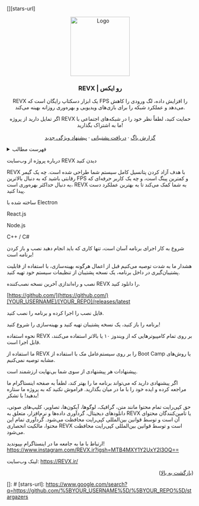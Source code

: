 <div id="top"></div>

<!-- SHIELDS -->

[][stars-url]

<div align="center">
<a href="https://REVX.ir/">
<img src="https://revx.ir/assets/new_logo-D49K-RYs.png" alt="Logo" width="160" height="160">
</a>

<h3 align="center">REVX | رو ایکس</h3>

<p align="center">
REVX یک ابزار دسکتاپ رایگان است که FPS را افزایش داده، لگ ورودی را کاهش می‌دهد و عملکرد شبکه را برای بازی‌های ویدیویی و بهره‌وری روزانه بهینه می‌کند.
<p align="center">
اگر تمایل دارید از پروژه REVX حمایت کنید، لطفاً نظر خود را در شبکه‌های اجتماعی با ما به اشتراک بگذارید!
<br />
<br />
<a href="https://www.instagram.com/REVX.ir?igsh=MTB4MXY1Y2UxY2l3OQ==">گزارش باگ</a>
·
<a href="https://www.instagram.com/REVX.ir?igsh=MTB4MXY1Y2UxY2l3OQ==">دریافت پشتیبانی</a>
·
<a href="https://www.instagram.com/REVX.ir?igsh=MTB4MXY1Y2UxY2l3OQ==">پیشنهاد ویژگی جدید</a>
<br />
</p>
</div>

<!-- TABLE OF CONTENTS -->

<details>
<summary>فهرست مطالب</summary>
<ol>
<li>
<a href="#about-the-project">درباره پروژه</a>
<ul>
<li><a href="#built-with">ساخته شده با</a></li>
</ul>
</li>
<li>
<a href="#getting-started">شروع به کار</a>
<ul>
<li><a href="#installation">نصب و راه‌اندازی</a></li>
</ul>
</li>
<li><a href="#usage">نحوه استفاده</a></li>
<li><a href="#suggestions">پیشنهادات</a></li>
<li><a href="#copyright">حق کپی‌رایت</a></li>
<li><a href="#contact">ارتباط با ما</a></li>
</ol>
</details>

<!-- ABOUT THE PROJECT -->

درباره پروژه
از وب‌سایت REVX دیدن کنید

REVX با هدف آزاد کردن پتانسیل کامل سیستم شما طراحی شده است. چه یک گیمر رقابتی باشید که به دنبال بالاترین FPS و کمترین پینگ است، و چه یک کاربر حرفه‌ای که به دنبال حداکثر بهره‌وری است، REVX به شما کمک می‌کند تا به بهترین عملکرد دست پیدا کنید.

ساخته شده با
Electron

React.js

Node.js

C++ / C#

<!-- GETTING STARTED -->

شروع به کار
اجرای برنامه آسان است، تنها کاری که باید انجام دهید نصب و باز کردن برنامه است!

هشدار
ما به شدت توصیه می‌کنیم قبل از اعمال هرگونه بهینه‌سازی، با استفاده از قابلیت پشتیبان‌گیری در داخل برنامه، یک نسخه پشتیبان از تنظیمات سیستم خود تهیه کنید.

نصب و راه‌اندازی
آخرین نسخه نصب‌کننده REVX را دانلود کنید.

[https://github.com/](https://github.com/)[YOUR_USERNAME]/[YOUR_REPO]/releases/latest

فایل نصب را اجرا کرده و برنامه را نصب کنید.

برنامه را باز کنید، یک نسخه پشتیبان تهیه کنید و بهینه‌سازی را شروع کنید!

<!-- USAGE EXAMPLES -->

نحوه استفاده
REVX بر روی تمام کامپیوترهایی که از ویندوز ۱۰ یا بالاتر استفاده می‌کنند، قابل اجرا است.

ما استفاده از REVX را بر روی سیستم‌عامل مک با استفاده از Boot Camp یا روش‌های مشابه توصیه نمی‌کنیم.

پیشنهادات
هر پیشنهادی از سوی شما بی‌نهایت ارزشمند است.

اگر پیشنهادی دارید که می‌تواند برنامه ما را بهتر کند، لطفاً به صفحه اینستاگرام ما مراجعه کرده و ایده خود را با ما در میان بگذارید. فراموش نکنید که به پروژه ما ستاره بدهید! با تشکر!

حق کپی‌رایت
تمام محتوا مانند متن، گرافیک، لوگوها، آیکون‌ها، تصاویر، کلیپ‌های صوتی، دانلودهای دیجیتال، گردآوری داده‌ها و نرم‌افزار، متعلق به REVX یا تامین‌کنندگان محتوای آن است و توسط قوانین بین‌المللی کپی‌رایت محافظت می‌شود. گردآوری تمام این محتوا، مالکیت انحصاری REVX است و توسط قوانین بین‌المللی کپی‌رایت محافظت می‌شود.

ارتباط با ما
به جامعه ما در اینستاگرام بپیوندید!
https://www.instagram.com/REVX.ir?igsh=MTB4MXY1Y2UxY2l3OQ==

لینک وب‌سایت: https://REVX.ir/

<p align="right">(<a href="#top">بازگشت به بالا</a>)</p>

<!-- MARKDOWN LINKS & IMAGES -->

[]: #
[stars-url]: https://www.google.com/search?q=https://github.com/%5BYOUR_USERNAME%5D/%5BYOUR_REPO%5D/stargazers

